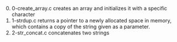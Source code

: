 0. 0-create_array.c creates an array and initializes it with a specific character
1. 1-strdup.c returns a pointer to a newly allocated space in memory, which contains a copy of the string given as a parameter.
2. 2-str_concat.c concatenates two strings
